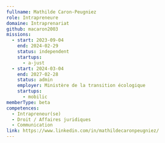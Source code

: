 ```yaml
---
fullname: Mathilde Caron-Peugniez
role: Intrapreneure
domaine: Intraprenariat
github: macaron2003
missions:
  - start: 2023-09-04
    end: 2024-02-29
    status: independent
    startups:
      - a-just
  - start: 2024-03-04
    end: 2027-02-28
    status: admin
    employer: Ministère de la transition écologique
    startups:
      - mobilic
memberType: beta
competences:
  - Intrapreneur(se)
  - Droit / Affaires juridiques
  - Communication
link: https://www.linkedin.com/in/mathildecaronpeugniez/
---
```

